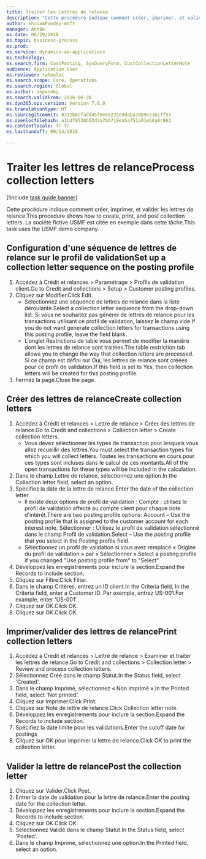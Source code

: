 ```yaml
--- 
title: Traiter les lettres de relance
description: "Cette procédure indique comment créer, imprimer, et valider les lettres de relance."
author: ShivamPandey-msft
manager: AnnBe
ms.date: 08/29/2018
ms.topic: business-process
ms.prod: 
ms.service: dynamics-ax-applications
ms.technology: 
ms.search.form: CustPosting, SysQueryForm, CustCollectionLetterNote
audience: Application User
ms.reviewer: twheeloc
ms.search.scope: Core, Operations
ms.search.region: Global
ms.author: shpandey
ms.search.validFrom: 2016-06-30
ms.dyn365.ops.version: Version 7.0.0
ms.translationtype: HT
ms.sourcegitcommit: 0312b8cfadd45f8e59225e9daba78b9e216cff51
ms.openlocfilehash: a1bdf9528b52daa7bb719ea5a751a01e56a8c963
ms.contentlocale: fr-fr
ms.lasthandoff: 09/14/2018

---
```

# <a name="process-collection-letters"></a><span data-ttu-id="086e0-103">Traiter les lettres de relance</span><span class="sxs-lookup"><span data-stu-id="086e0-103">Process collection letters</span></span>

[!include [task guide banner](../../includes/task-guide-banner.md)]

<span data-ttu-id="086e0-104">Cette procédure indique comment créer, imprimer, et valider les lettres de relance.</span><span class="sxs-lookup"><span data-stu-id="086e0-104">This procedure shows how to create, print, and post collection letters.</span></span> <span data-ttu-id="086e0-105">La société fictive USMF est citée en exemple dans cette tâche.</span><span class="sxs-lookup"><span data-stu-id="086e0-105">This task uses the USMF demo company.</span></span>


## <a name="set-up-a-collection-letter-sequence-on-the-posting-profile"></a><span data-ttu-id="086e0-106">Configuration d'une séquence de lettres de relance sur le profil de validation</span><span class="sxs-lookup"><span data-stu-id="086e0-106">Set up a collection letter sequence on the posting profile</span></span>
1. <span data-ttu-id="086e0-107">Accédez à Crédit et relances > Paramétrage > Profils de validation client.</span><span class="sxs-lookup"><span data-stu-id="086e0-107">Go to Credit and collections > Setup > Customer posting profiles.</span></span>
2. <span data-ttu-id="086e0-108">Cliquez sur Modifier.</span><span class="sxs-lookup"><span data-stu-id="086e0-108">Click Edit.</span></span>
    * <span data-ttu-id="086e0-109">Sélectionnez une séquence de lettres de relance dans la liste déroulante.</span><span class="sxs-lookup"><span data-stu-id="086e0-109">Select a collection letter sequence from the drop-down list.</span></span> <span data-ttu-id="086e0-110">Si vous ne souhaitez pas générer de lettres de relance pour les transactions utilisant ce profil de validation, laissez le champ vide.</span><span class="sxs-lookup"><span data-stu-id="086e0-110">If you do not want generate collection letters for transactions using this posting profile, leave the field blank.</span></span>  
    * <span data-ttu-id="086e0-111">L'onglet Restrictions de table vous permet de modifier la manière dont les lettres de relance sont traitées.</span><span class="sxs-lookup"><span data-stu-id="086e0-111">The table restriction tab allows you to change the way that collection letters are processed.</span></span> <span data-ttu-id="086e0-112">Si ce champ est défini sur Oui, les lettres de relance sont créées pour ce profil de validation.</span><span class="sxs-lookup"><span data-stu-id="086e0-112">If this field is set to Yes, then collection letters will be created for this posting profile.</span></span>  
3. <span data-ttu-id="086e0-113">Fermez la page.</span><span class="sxs-lookup"><span data-stu-id="086e0-113">Close the page.</span></span>

## <a name="create-collection-letters"></a><span data-ttu-id="086e0-114">Créer des lettres de relance</span><span class="sxs-lookup"><span data-stu-id="086e0-114">Create collection letters</span></span>
1. <span data-ttu-id="086e0-115">Accédez à Crédit et relances > Lettre de relance > Créer des lettres de relance.</span><span class="sxs-lookup"><span data-stu-id="086e0-115">Go to Credit and collections > Collection letter > Create collection letters.</span></span>
    * <span data-ttu-id="086e0-116">Vous devez sélectionner les types de transaction pour lesquels vous allez recueillir des lettres.</span><span class="sxs-lookup"><span data-stu-id="086e0-116">You must select the transaction types for which you will collect letters.</span></span> <span data-ttu-id="086e0-117">Toutes les transactions en cours pour ces types sont incluses dans le calcul de ces montants.</span><span class="sxs-lookup"><span data-stu-id="086e0-117">All of the open transactions for these types will be included in the calculation.</span></span>  
2. <span data-ttu-id="086e0-118">Dans le champ Lettre de relance, sélectionnez une option.</span><span class="sxs-lookup"><span data-stu-id="086e0-118">In the Collection letter field, select an option.</span></span>
3. <span data-ttu-id="086e0-119">Spécifiez la date de la lettre de relance.</span><span class="sxs-lookup"><span data-stu-id="086e0-119">Enter the date of the collection letter.</span></span>
    * <span data-ttu-id="086e0-120">Il existe deux options de profil de validation : Compte : utilisez le profil de validation affecté au compte client pour chaque note d'intérêt.</span><span class="sxs-lookup"><span data-stu-id="086e0-120">There are two posting profile options:   Account – Use the posting profile that is assigned to the customer account for each interest note.</span></span>   <span data-ttu-id="086e0-121">Sélectionner : Utilisez le profil de validation sélectionné dans le champ Profil de validation.</span><span class="sxs-lookup"><span data-stu-id="086e0-121">Select – Use the posting profile that you select in the Posting profile field.</span></span>  
    * <span data-ttu-id="086e0-122">Sélectionnez un profil de validation si vous avez remplacé « Origine du profil de validation » par « Sélectionner ».</span><span class="sxs-lookup"><span data-stu-id="086e0-122">Select a posting profile if you changed "Use posting profile from" to "Select".</span></span>  
4. <span data-ttu-id="086e0-123">Développez les enregistrements pour inclure la section.</span><span class="sxs-lookup"><span data-stu-id="086e0-123">Expand the Records to include section.</span></span>
5. <span data-ttu-id="086e0-124">Cliquez sur Filtre.</span><span class="sxs-lookup"><span data-stu-id="086e0-124">Click Filter.</span></span>
6. <span data-ttu-id="086e0-125">Dans le champ Critères, entrez un ID client.</span><span class="sxs-lookup"><span data-stu-id="086e0-125">In the Criteria field, In the Criteria field, enter a Customer ID.</span></span> <span data-ttu-id="086e0-126">Par exemple, entrez US-001.</span><span class="sxs-lookup"><span data-stu-id="086e0-126">For example, enter 'US-001'..</span></span>
7. <span data-ttu-id="086e0-127">Cliquez sur OK.</span><span class="sxs-lookup"><span data-stu-id="086e0-127">Click OK.</span></span>
8. <span data-ttu-id="086e0-128">Cliquez sur OK.</span><span class="sxs-lookup"><span data-stu-id="086e0-128">Click OK.</span></span>

## <a name="print-collection-letters"></a><span data-ttu-id="086e0-129">Imprimer/valider des lettres de relance</span><span class="sxs-lookup"><span data-stu-id="086e0-129">Print collection letters</span></span>
1. <span data-ttu-id="086e0-130">Accédez à Crédit et relances > Lettre de relance > Examiner et traiter les lettres de relance.</span><span class="sxs-lookup"><span data-stu-id="086e0-130">Go to Credit and collections > Collection letter > Review and process collection letters.</span></span>
2. <span data-ttu-id="086e0-131">Sélectionnez Créé dans le champ Statut.</span><span class="sxs-lookup"><span data-stu-id="086e0-131">In the Status field, select 'Created'.</span></span>
3. <span data-ttu-id="086e0-132">Dans le champ Imprimé, sélectionnez « Non imprimé ».</span><span class="sxs-lookup"><span data-stu-id="086e0-132">In the Printed field, select 'Not printed'.</span></span>
4. <span data-ttu-id="086e0-133">Cliquez sur Imprimer.</span><span class="sxs-lookup"><span data-stu-id="086e0-133">Click Print.</span></span>
5. <span data-ttu-id="086e0-134">Cliquez sur Note de lettre de relance.</span><span class="sxs-lookup"><span data-stu-id="086e0-134">Click Collection letter note.</span></span>
6. <span data-ttu-id="086e0-135">Développez les enregistrements pour inclure la section.</span><span class="sxs-lookup"><span data-stu-id="086e0-135">Expand the Records to include section.</span></span>
7. <span data-ttu-id="086e0-136">Spécifiez la date limite pour les validations.</span><span class="sxs-lookup"><span data-stu-id="086e0-136">Enter the cutoff date for postings</span></span>
8. <span data-ttu-id="086e0-137">Cliquez sur OK pour imprimer la lettre de relance.</span><span class="sxs-lookup"><span data-stu-id="086e0-137">Click OK to print the collection letter.</span></span>

## <a name="post-the-collection-letter"></a><span data-ttu-id="086e0-138">Valider la lettre de relance</span><span class="sxs-lookup"><span data-stu-id="086e0-138">Post the collection letter</span></span>
1. <span data-ttu-id="086e0-139">Cliquez sur Valider.</span><span class="sxs-lookup"><span data-stu-id="086e0-139">Click Post.</span></span>
2. <span data-ttu-id="086e0-140">Entrer la date de validation pour la lettre de relance.</span><span class="sxs-lookup"><span data-stu-id="086e0-140">Enter the posting date for the collection letter.</span></span>
3. <span data-ttu-id="086e0-141">Développez les enregistrements pour inclure la section.</span><span class="sxs-lookup"><span data-stu-id="086e0-141">Expand the Records to include section.</span></span>
4. <span data-ttu-id="086e0-142">Cliquez sur OK.</span><span class="sxs-lookup"><span data-stu-id="086e0-142">Click OK.</span></span>
5. <span data-ttu-id="086e0-143">Sélectionnez Validé dans le champ Statut.</span><span class="sxs-lookup"><span data-stu-id="086e0-143">In the Status field, select 'Posted'.</span></span>
6. <span data-ttu-id="086e0-144">Dans le champ Imprimé, sélectionnez une option.</span><span class="sxs-lookup"><span data-stu-id="086e0-144">In the Printed field, select an option.</span></span>


